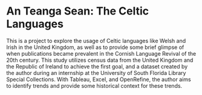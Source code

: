# An Teanga Sean: The Celtic Languages

This is a project to explore the usage of Celtic languages like Welsh and Irish in the United Kingdom, as well as to provide some brief glimpse of when publications became prevalent in the Cornish Language Revival of the 20th century. This study utilizes census data from the United Kingdom and the Republic of Ireland to achieve the first goal, and a dataset created by the author during an internship at the University of South Florida Library Special Collections. With Tableau, Excel, and OpenRefine, the author aims to identify trends and provide some historical context for these trends. 
